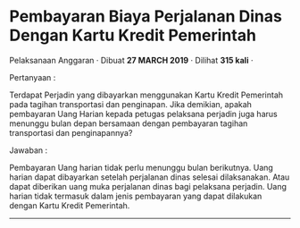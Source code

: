 Pembayaran Biaya Perjalanan Dinas Dengan Kartu Kredit Pemerintah
================================================================

Pelaksanaan Anggaran · Dibuat **27 MARCH 2019** · Dilihat **315 kali** ·

Pertanyaan :

Terdapat Perjadin yang dibayarkan menggunakan Kartu Kredit Pemerintah pada tagihan transportasi dan penginapan. Jika demikian, apakah pembayaran Uang Harian kepada petugas pelaksana perjadin juga harus menunggu bulan depan bersamaan dengan pembayaran tagihan transportasi dan penginapannya?

Jawaban :

Pembayaran Uang harian tidak perlu menunggu bulan berikutnya. Uang harian dapat dibayarkan setelah perjalanan dinas selesai dilaksanakan. Atau dapat diberikan uang muka perjalanan dinas bagi pelaksana perjadin. Uang harian tidak termasuk dalam jenis pembayaran yang dapat dilakukan dengan Kartu Kredit Pemerintah.  

  
  
  

* * *